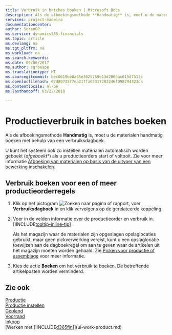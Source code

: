 ```yaml
---
title: Verbruik in batches boeken | Microsoft Docs
description: Als de afboekingsmethode **Handmatig** is, moet u de materialen handmatig boeken met behulp van een verbruiksdagboek.
services: project-madeira
documentationcenter: 
author: SorenGP
ms.service: dynamics365-financials
ms.topic: article
ms.devlang: na
ms.tgt_pltfrm: na
ms.workload: na
ms.search.keywords: 
ms.date: 09/06/2017
ms.author: sgroespe
ms.translationtype: HT
ms.sourcegitcommit: bec0619be0a65e3625759e13d2866ac615d7513c
ms.openlocfilehash: 67d80735f7ea217fa62317283246f098294323da
ms.contentlocale: nl-be
ms.lasthandoff: 03/22/2018

---
```

# <a name="batch-post-production-consumption"></a>Productieverbruik in batches boeken
Als de afboekingsmethode **Handmatig** is, moet u de materialen handmatig boeken met behulp van een verbruiksdagboek.

U kunt het systeem ook zo instellen materialen automatisch worden geboekt (*afgeboekt**) als u productieorders start of voltooit. Zie voor meer informatie [Afboeking van materialen op basis van de uitvoer van een bewerking inschakelen](production-how-to-flush-components-according-to-operation-output.md).

## <a name="to-post-consumption-for-one-or-more-production-order-lines"></a>Verbruik boeken voor een of meer productieorderregels  
1.  Klik op het pictogram ![Zoeken naar pagina of rapport](media/ui-search/search_small.png "pictogram Zoeken naar pagina of rapport"), voer **Verbruiksdagboek** in en klik vervolgens op de gerelateerde koppeling.  
2.  Voer in de velden informatie over de productieorder en verbruik in. [!INCLUDE[tooltip-inline-tip](includes/tooltip-inline-tip_md.md)]  

    Als het magazijn waar de materialen zijn opgeslagen opslaglocaties gebruikt, maar geen pickverwerking vereist, kunt u een opslaglocatie toewijzen aan de dagboekregel om aan te geven waar de artikelen uit het magazijn moeten worden gehaald. Zie [Picken voor productie of assemblage](warehouse-how-to-pick-for-production.md) voor meer informatie.  
3.  Kies de actie **Boeken** om het verbruik te boeken. De betreffende artikelposten worden verminderd.

## <a name="see-also"></a>Zie ook  
[Productie](production-manage-manufacturing.md)    
[Productie instellen](production-configure-production-processes.md)  
[Gepland](production-planning.md)      
[Voorraad](inventory-manage-inventory.md)  
[Inkoop](purchasing-manage-purchasing.md)  
[Werken met [!INCLUDE[d365fin](includes/d365fin_md.md)]](ui-work-product.md)

